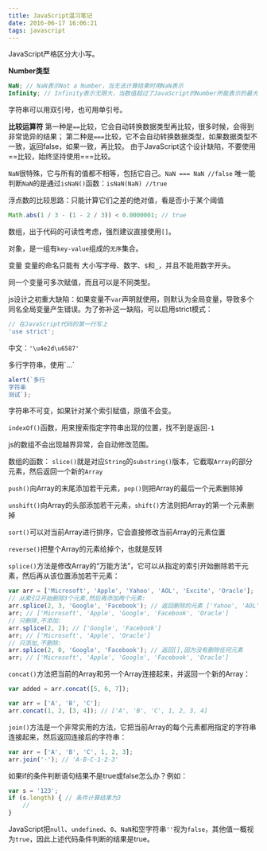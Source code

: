 ```yaml
---
title: JavaScript温习笔记
date: 2016-06-17 16:06:21
tags: javascript
---
```


JavaScript严格区分大小写。

**Number类型**
```js
NaN; // NaN表示Not a Number，当无法计算结果时用NaN表示
Infinity; // Infinity表示无限大，当数值超过了JavaScript的Number所能表示的最大值时，就表示为Infinity
```

字符串可以用双引号，也可用单引号。

**比较运算符**
第一种是`==`比较，它会自动转换数据类型再比较，很多时候，会得到非常诡异的结果；
第二种是`===`比较，它不会自动转换数据类型，如果数据类型不一致，返回false，如果一致，再比较。
由于JavaScript这个设计缺陷，不要使用==比较，始终坚持使用===比较。

`NaN`很特殊，它与所有的值都不相等，包括它自己。`NaN === NaN //false`
唯一能判断`NaN`的是通过`isNaN()`函数：`isNaN(NaN) //true`

浮点数的比较思路：只能计算它们之差的绝对值，看是否小于某个阈值
```js
Math.abs(1 / 3 - (1 - 2 / 3)) < 0.0000001; // true
```

数组，出于代码的可读性考虑，强烈建议直接使用`[]`。

对象，是一组有`key-value`组成的`无序`集合。

变量
变量的命名只能有 大小写字母、数字、`$`和`_`，并且不能用数字开头。

同一个变量可多次赋值，而且可以是不同类型。

js设计之初重大缺陷：如果变量不`var`声明就使用，则默认为全局变量，导致多个同名全局变量产生错误。为了弥补这一缺陷，可以启用strict模式：
```js
// 在JavaScript代码的第一行写上
'use strict';
```

中文：`'\u4e2d\u6587'`

多行字符串，使用\`...\`
```js
alert(`多行
字符串
测试`);
```

字符串不可变，如果针对某个索引赋值，原值不会变。

`indexOf()`函数，用来搜索指定字符串出现的位置，找不到是返回`-1`

js的数组不会出现越界异常，会自动修改范围。

数组的函数：
`slice()`就是对应`String`的`substring()`版本，它截取`Array`的部分元素，然后返回一个新的`Array`

`push()`向Array的末尾添加若干元素，`pop()`则把Array的最后一个元素删除掉

`unshift()`向Array的头部添加若干元素，`shift()`方法则把Array的第一个元素删掉

`sort()`可以对当前Array进行排序，它会直接修改当前Array的元素位置

`reverse()`把整个Array的元素给掉个，也就是反转

`splice()`方法是修改Array的“万能方法”，它可以从指定的索引开始删除若干元素，然后再从该位置添加若干元素：
```js
var arr = ['Microsoft', 'Apple', 'Yahoo', 'AOL', 'Excite', 'Oracle'];
// 从索引2开始删除3个元素,然后再添加两个元素:
arr.splice(2, 3, 'Google', 'Facebook'); // 返回删除的元素 ['Yahoo', 'AOL', 'Excite']
arr; // ['Microsoft', 'Apple', 'Google', 'Facebook', 'Oracle']
// 只删除,不添加:
arr.splice(2, 2); // ['Google', 'Facebook']
arr; // ['Microsoft', 'Apple', 'Oracle']
// 只添加,不删除:
arr.splice(2, 0, 'Google', 'Facebook'); // 返回[],因为没有删除任何元素
arr; // ['Microsoft', 'Apple', 'Google', 'Facebook', 'Oracle']
```

`concat()`方法把当前的Array和另一个Array连接起来，并返回一个新的Array：
```js
var added = arr.concat([5, 6, 7]);

var arr = ['A', 'B', 'C'];
arr.concat(1, 2, [3, 4]); // ['A', 'B', 'C', 1, 2, 3, 4]
```

`join()`方法是一个非常实用的方法，它把当前Array的每个元素都用指定的字符串连接起来，然后返回连接后的字符串：
```js
var arr = ['A', 'B', 'C', 1, 2, 3];
arr.join('-'); // 'A-B-C-1-2-3'
```

如果if的条件判断语句结果不是true或false怎么办？例如：
```js
var s = '123';
if (s.length) { // 条件计算结果为3
    //
}
```
JavaScript把`null`、`undefined`、`0`、`NaN`和空字符串`''`视为`false`，其他值一概视为`true`，因此上述代码条件判断的结果是true。